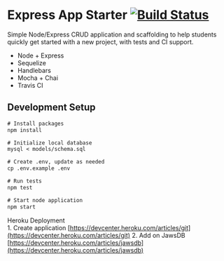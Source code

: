 # Express App Starter [![Build Status](https://travis-ci.com/rogueathletic/project2.svg?branch=master)](https://travis-ci.com/rogueathletic/project2)

Simple Node/Express CRUD application and scaffolding to help students quickly get started with a new project, with tests and CI support.

- Node + Express
- Sequelize
- Handlebars
- Mocha + Chai
- Travis CI

## Development Setup

```txt
# Install packages
npm install

# Initialize local database
mysql < models/schema.sql

# Create .env, update as needed
cp .env.example .env

# Run tests
npm test

# Start node application
npm start
```

  Heroku Deployment  
1.
 Create application [https://devcenter.heroku.com/articles/git](https://devcenter.heroku.com/articles/git)
2.
Add on JawsDB [https://devcenter.heroku.com/articles/jawsdb](https://devcenter.heroku.com/articles/jawsdb)
